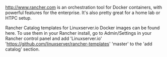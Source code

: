 http://www.rancher.com is an orchestration tool for Docker containers, with powerful features for the enterprise.  It's also pretty great for a home lab or HTPC setup.

Rancher Catalog templates for Linuxserver.io Docker images can be found here.  To use them in your Rancher install, go to Admin/Settings in your Rancher control panel and add 'Linuxserver.io' 'https://github.com/linuxserver/rancher-templates' 'master' to the 'add catalog' section.
